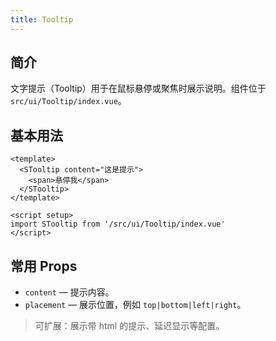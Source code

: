 ```yaml
---
title: Tooltip
---
```


## 简介

文字提示（Tooltip）用于在鼠标悬停或聚焦时展示说明。组件位于 `src/ui/Tooltip/index.vue`。

## 基本用法

```vue
<template>
  <STooltip content="这是提示">
    <span>悬停我</span>
  </STooltip>
</template>

<script setup>
import STooltip from '/src/ui/Tooltip/index.vue'
</script>
```

## 常用 Props

- `content` — 提示内容。
- `placement` — 展示位置，例如 `top|bottom|left|right`。

> 可扩展：展示带 html 的提示、延迟显示等配置。
